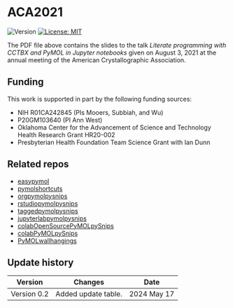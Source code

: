 # ACA2021
![Version](https://img.shields.io/static/v1?label=ACA2021&message=0.2&color=brightcolor)
[![License: MIT](https://img.shields.io/badge/License-MIT-blue.svg)](https://opensource.org/licenses/MIT)


The PDF file above contains the slides to the talk *Literate programming with CCTBX and PyMOL in Jupyter notebooks* given on August 3, 2021 at the annual meeting of the American Crystallographic Association.


## Funding
This work is supported in part by the following funding sources:

* NIH R01CA242845 (PIs Mooers, Subbiah, and Wu)
* P20GM103640 (PI Ann West)
* Oklahoma Center for the Advancement of Science and Technology Health Research Grant HR20-002
* Presbyterian Health Foundation Team Science Grant with Ian Dunn

## Related repos

- [easypymol](https://github.com/MooersLab/EasyPyMOL/edit/master/README.md)
- [pymolshortcuts](https://github.com/MooersLab/pymolshortcuts)
- [orgpymolpysnips](https://github.com/MooersLab/orgpymolpysnips)
- [rstudiopymolpysnips](https://github.com/MooersLab/rstudiopymolpysnips)
- [taggedpymolpysnips](https://github.com/MooersLab/taggedpymolpysnips)
- [jupyterlabpymolpysnips](https://github.com/MooersLab/jupyterlabpymolpysnips)
- [colabOpenSourcePyMOLpySnips](https://github.com/MooersLab/colabOpenSourcePyMOLpySnips)
- [colabPyMOLpySnips](https://github.com/MooersLab/colabPyMOLpySnips)
- [PyMOLwallhangings](https://github.com/MooersLab/PyMOLwallhangings)

## Update history
|Version      | Changes                                                                                                                                    | Date                 |
|:-----------:|:------------------------------------------------------------------------------------------------------------------------------------------:|:--------------------:|
| Version 0.2 |  Added update table.                                                                                                                       | 2024 May 17          |
